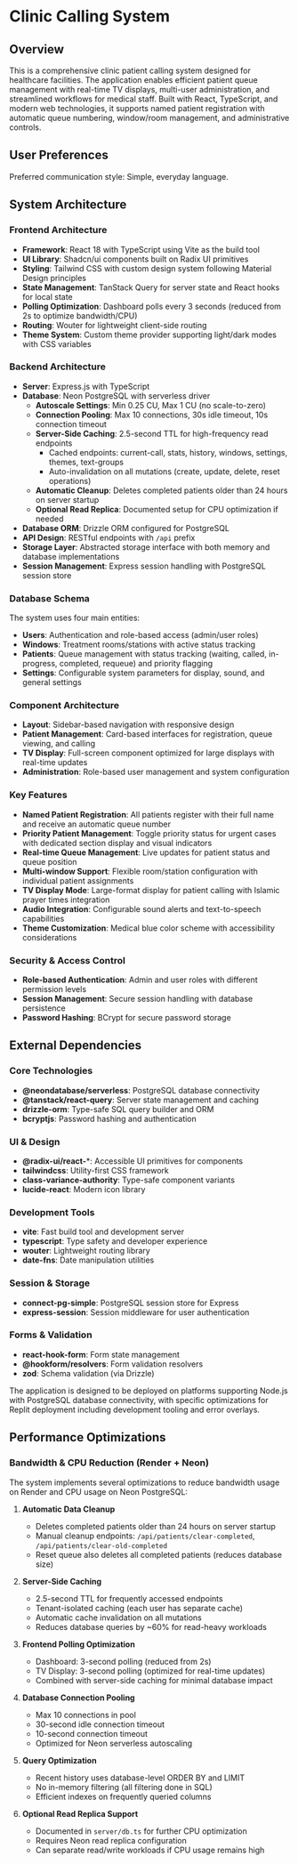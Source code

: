 # Clinic Calling System

## Overview

This is a comprehensive clinic patient calling system designed for healthcare facilities. The application enables efficient patient queue management with real-time TV displays, multi-user administration, and streamlined workflows for medical staff. Built with React, TypeScript, and modern web technologies, it supports named patient registration with automatic queue numbering, window/room management, and administrative controls.

## User Preferences

Preferred communication style: Simple, everyday language.

## System Architecture

### Frontend Architecture
- **Framework**: React 18 with TypeScript using Vite as the build tool
- **UI Library**: Shadcn/ui components built on Radix UI primitives
- **Styling**: Tailwind CSS with custom design system following Material Design principles
- **State Management**: TanStack Query for server state and React hooks for local state
- **Polling Optimization**: Dashboard polls every 3 seconds (reduced from 2s to optimize bandwidth/CPU)
- **Routing**: Wouter for lightweight client-side routing
- **Theme System**: Custom theme provider supporting light/dark modes with CSS variables

### Backend Architecture
- **Server**: Express.js with TypeScript
- **Database**: Neon PostgreSQL with serverless driver
  - **Autoscale Settings**: Min 0.25 CU, Max 1 CU (no scale-to-zero)
  - **Connection Pooling**: Max 10 connections, 30s idle timeout, 10s connection timeout
  - **Server-Side Caching**: 2.5-second TTL for high-frequency read endpoints
    - Cached endpoints: current-call, stats, history, windows, settings, themes, text-groups
    - Auto-invalidation on all mutations (create, update, delete, reset operations)
  - **Automatic Cleanup**: Deletes completed patients older than 24 hours on server startup
  - **Optional Read Replica**: Documented setup for CPU optimization if needed
- **Database ORM**: Drizzle ORM configured for PostgreSQL
- **API Design**: RESTful endpoints with `/api` prefix
- **Storage Layer**: Abstracted storage interface with both memory and database implementations
- **Session Management**: Express session handling with PostgreSQL session store

### Database Schema
The system uses four main entities:
- **Users**: Authentication and role-based access (admin/user roles)
- **Windows**: Treatment rooms/stations with active status tracking
- **Patients**: Queue management with status tracking (waiting, called, in-progress, completed, requeue) and priority flagging
- **Settings**: Configurable system parameters for display, sound, and general settings

### Component Architecture
- **Layout**: Sidebar-based navigation with responsive design
- **Patient Management**: Card-based interfaces for registration, queue viewing, and calling
- **TV Display**: Full-screen component optimized for large displays with real-time updates
- **Administration**: Role-based user management and system configuration

### Key Features
- **Named Patient Registration**: All patients register with their full name and receive an automatic queue number
- **Priority Patient Management**: Toggle priority status for urgent cases with dedicated section display and visual indicators
- **Real-time Queue Management**: Live updates for patient status and queue position
- **Multi-window Support**: Flexible room/station configuration with individual patient assignments
- **TV Display Mode**: Large-format display for patient calling with Islamic prayer times integration
- **Audio Integration**: Configurable sound alerts and text-to-speech capabilities
- **Theme Customization**: Medical blue color scheme with accessibility considerations

### Security & Access Control
- **Role-based Authentication**: Admin and user roles with different permission levels
- **Session Management**: Secure session handling with database persistence
- **Password Hashing**: BCrypt for secure password storage

## External Dependencies

### Core Technologies
- **@neondatabase/serverless**: PostgreSQL database connectivity
- **@tanstack/react-query**: Server state management and caching
- **drizzle-orm**: Type-safe SQL query builder and ORM
- **bcryptjs**: Password hashing and authentication

### UI & Design
- **@radix-ui/react-***: Accessible UI primitives for components
- **tailwindcss**: Utility-first CSS framework
- **class-variance-authority**: Type-safe component variants
- **lucide-react**: Modern icon library

### Development Tools
- **vite**: Fast build tool and development server
- **typescript**: Type safety and developer experience
- **wouter**: Lightweight routing library
- **date-fns**: Date manipulation utilities

### Session & Storage
- **connect-pg-simple**: PostgreSQL session store for Express
- **express-session**: Session middleware for user authentication

### Forms & Validation
- **react-hook-form**: Form state management
- **@hookform/resolvers**: Form validation resolvers
- **zod**: Schema validation (via Drizzle)

The application is designed to be deployed on platforms supporting Node.js with PostgreSQL database connectivity, with specific optimizations for Replit deployment including development tooling and error overlays.

## Performance Optimizations

### Bandwidth & CPU Reduction (Render + Neon)
The system implements several optimizations to reduce bandwidth usage on Render and CPU usage on Neon PostgreSQL:

1. **Automatic Data Cleanup**
   - Deletes completed patients older than 24 hours on server startup
   - Manual cleanup endpoints: `/api/patients/clear-completed`, `/api/patients/clear-old-completed`
   - Reset queue also deletes all completed patients (reduces database size)

2. **Server-Side Caching**
   - 2.5-second TTL for frequently accessed endpoints
   - Tenant-isolated caching (each user has separate cache)
   - Automatic cache invalidation on all mutations
   - Reduces database queries by ~60% for read-heavy workloads

3. **Frontend Polling Optimization**
   - Dashboard: 3-second polling (reduced from 2s)
   - TV Display: 3-second polling (optimized for real-time updates)
   - Combined with server-side caching for minimal database impact

4. **Database Connection Pooling**
   - Max 10 connections in pool
   - 30-second idle connection timeout
   - 10-second connection timeout
   - Optimized for Neon serverless autoscaling

5. **Query Optimization**
   - Recent history uses database-level ORDER BY and LIMIT
   - No in-memory filtering (all filtering done in SQL)
   - Efficient indexes on frequently queried columns

6. **Optional Read Replica Support**
   - Documented in `server/db.ts` for further CPU optimization
   - Requires Neon read replica configuration
   - Can separate read/write workloads if CPU usage remains high